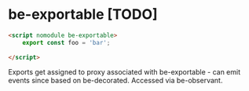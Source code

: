 # be-exportable [TODO]

```html
<script nomodule be-exportable>
    export const foo = 'bar';
    
</script>
```

Exports get assigned to proxy associated with be-exportable - can emit events since based on be-decorated.  Accessed via be-observant.